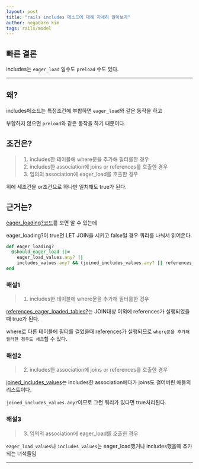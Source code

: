 ```yaml
---
layout: post
title: "rails includes 메소드에 대해 자세히 알아보자"
author: negabaro kim
tags: rails/model
---
```



## 빠른 결론

includes는 `eager_load` 일수도 `preload` 수도 있다.


---

## 왜?

includes메소드는 특정조건에 부합하면 `eager_load`와 같은 동작을 하고

부합하지 않으면 `preload`와 같은 동작을 하기 때문이다.

## 조건은?

> 1. includes한 테이블에 where문을 추가해 필터를한 경우
> 2. includes한 association에 joins or references를 호출한 경우
> 3. 임의의 association에 eager_load를 호출한 경우

위에 세조건을 or조건으로 하나만 일치해도 true가 된다.


## 근거는?

[eager_loading?코드]를 보면 알 수 있는데

eager_loading?이 true면 LET JOIN을 시키고 false일 경우 쿼리를 나눠서 읽어온다.

```ruby
def eager_loading?
  @should_eager_load ||=
    eager_load_values.any? ||
    includes_values.any? && (joined_includes_values.any? || references_eager_loaded_tables?)
end
```

### 해설1

> 1. includes한 테이블에 where문을 추가해 필터를한 경우

[references_eager_loaded_tables?]는 JOIN대상 이외에 references가 실행되었을때 true가 된다.

where로 다른 테이블에 필터를 걸었을때 references가 실행되므로 `where문을 추가해 필터한 경우도 체크`할 수 있다.


### 해설2

> 2. includes한 association에 joins or references를 호출한 경우

 [joined_includes_values]는 includes한 association에다가 joins도 걸어버린 애들의 리스트이다.

 `joined_includes_values.any?`이므로 그런 쿼리가 있다면 true처리된다.


### 해설3

> 3. 임의의 association에 eager_load를 호출한 경우

`eager_load_values`나 `includes_values`는 eager_load했거나 includes했을때 추가되는 녀석들임




---

[references_eager_loaded_tables?]: https://github.com/rails/rails/blob/9c297ce93610bcd878f5a5ca8e737bf057fc2d85/activerecord/lib/active_record/relation.rb#L626-L641

[joined_includes_values]: https://github.com/rails/rails/blob/9c297ce93610bcd878f5a5ca8e737bf057fc2d85/activerecord/lib/active_record/relation.rb#L566-L568

[eager_loading?코드]: https://github.com/rails/rails/blob/9c297ce93610bcd878f5a5ca8e737bf057fc2d85/activerecord/lib/active_record/relation.rb#L556-L560

[ActiveRecordのjoinsとpreloadとincludesとeager_loadの違い]: https://qiita.com/k0kubun/items/80c5a5494f53bb88dc58

[Link1]: https://pikawaka.com/rails/includes

[rails joins 메소드의 특징에 대해 알아보자]: https://negabaro.github.io/archive/rails-join-query-detail